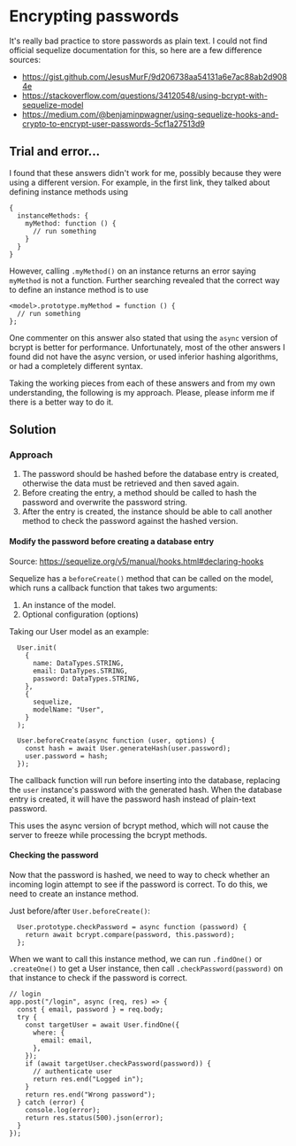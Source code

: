# Encrypting passwords

It's really bad practice to store passwords as plain text. I could not find official sequelize documentation for this, so here are a few difference sources:

- https://gist.github.com/JesusMurF/9d206738aa54131a6e7ac88ab2d9084e
- https://stackoverflow.com/questions/34120548/using-bcrypt-with-sequelize-model
- https://medium.com/@benjaminpwagner/using-sequelize-hooks-and-crypto-to-encrypt-user-passwords-5cf1a27513d9

## Trial and error...

I found that these answers didn't work for me, possibly because they were using a different version. For example, in the first link, they talked about defining instance methods using

```
{
  instanceMethods: {
    myMethod: function () {
      // run something
    }
  }
}
```

However, calling `.myMethod()` on an instance returns an error saying `myMethod` is not a function. Further searching revealed that the correct way to define an instance method is to use

```
<model>.prototype.myMethod = function () {
  // run something
};
```

One commenter on this answer also stated that using the `async` version of bcrypt is better for performance. Unfortunately, most of the other answers I found did not have the async version, or used inferior hashing algorithms, or had a completely different syntax.

Taking the working pieces from each of these answers and from my own understanding, the following is my approach. Please, please inform me if there is a better way to do it.

## Solution

### Approach

1. The password should be hashed before the database entry is created, otherwise the data must be retrieved and then saved again.
2. Before creating the entry, a method should be called to hash the password and overwrite the password string.
3. After the entry is created, the instance should be able to call another method to check the password against the hashed version.

#### Modify the password before creating a database entry

Source: https://sequelize.org/v5/manual/hooks.html#declaring-hooks

Sequelize has a `beforeCreate()` method that can be called on the model, which runs a callback function that takes two arguments:

1. An instance of the model.
2. Optional configuration (options)

Taking our User model as an example:

```
  User.init(
    {
      name: DataTypes.STRING,
      email: DataTypes.STRING,
      password: DataTypes.STRING,
    },
    {
      sequelize,
      modelName: "User",
    }
  );

  User.beforeCreate(async function (user, options) {
    const hash = await User.generateHash(user.password);
    user.password = hash;
  });
```

The callback function will run before inserting into the database, replacing the `user` instance's password with the generated hash. When the database entry is created, it will have the password hash instead of plain-text password.

This uses the async version of bcrypt method, which will not cause the server to freeze while processing the bcrypt methods.

#### Checking the password

Now that the password is hashed, we need to way to check whether an incoming login attempt to see if the password is correct. To do this, we need to create an instance method.

Just before/after `User.beforeCreate()`:

```
  User.prototype.checkPassword = async function (password) {
    return await bcrypt.compare(password, this.password);
  };
```

When we want to call this instance method, we can run `.findOne()` or `.createOne()` to get a User instance, then call `.checkPassword(password)` on that instance to check if the password is correct.

```
// login
app.post("/login", async (req, res) => {
  const { email, password } = req.body;
  try {
    const targetUser = await User.findOne({
      where: {
        email: email,
      },
    });
    if (await targetUser.checkPassword(password)) {
      // authenticate user
      return res.end("Logged in");
    }
    return res.end("Wrong password");
  } catch (error) {
    console.log(error);
    return res.status(500).json(error);
  }
});
```
